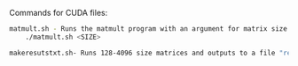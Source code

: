 Commands for CUDA files:

```bash
matmult.sh - Runs the matmult program with an argument for matrix size
    ./matmult.sh <SIZE>

makeresutstxt.sh- Runs 128-4096 size matrices and outputs to a file "results.txt"
```
